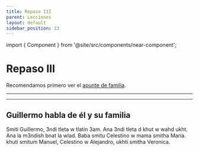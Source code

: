 ```yaml
---
title: Repaso III
parent: Lecciones
layout: default
sidebar_position: 13
---
```


import { Component } from '@site/src/components/near-component';

# Repaso III

Recomendamos primero ver el [apunte de familia](../vocabulario/familia).

---



---

## Guillermo habla de él y su familia

Smiti Guillermo, 3ndi tleta w tlatin 3am. Ana 3ndi tleta d khut w wahd ukht. Ana la m3ndish bnat la wlad. Baba smitu Celestino w mama smitha Maria. khuti smitum Manuel, Celestino w Alejandro, ukhti smitha Veronica.  